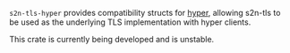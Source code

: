 `s2n-tls-hyper` provides compatibility structs for [hyper](https://hyper.rs/), allowing s2n-tls to be used as the underlying TLS implementation with hyper clients.

This crate is currently being developed and is unstable.
